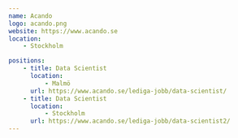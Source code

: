 ```yaml
---
name: Acando
logo: acando.png
website: https://www.acando.se
location:
    - Stockholm

positions:
    - title: Data Scientist
      location:
          - Malmö
      url: https://www.acando.se/lediga-jobb/data-scientist/
    - title: Data Scientist
      location:
          - Stockholm
      url: https://www.acando.se/lediga-jobb/data-scientist2/
---
```


